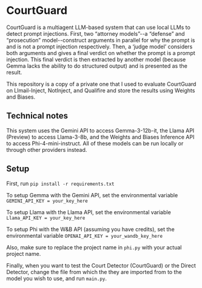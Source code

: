 # CourtGuard
CourtGuard is a multiagent LLM-based system that can use local LLMs to detect prompt injections. First, two “attorney models”--a “defense” and “prosecution” model--construct arguments in parallel for why the prompt is and is not a prompt injection respectively. Then, a ‘judge model’ considers both arguments and gives a final verdict on whether the prompt is a prompt injection. This final verdict is then extracted by another model (because Gemma lacks the ability to do structured output) and is presented as the result. 

This repository is a copy of a private one that I used to evaluate CourtGuard on Llmail-Inject, NotInject, and Qualifire and store the results using Weights and Biases.

## Technical notes
This system uses the Gemini API to access Gemma-3-12b-it, the Llama API (Preview) to access Llama-3-8b, and the Weights and Biases Inference API to access Phi-4-mini-instruct. All of these models can be run locally or through other providers instead.

## Setup
First, run
```pip install -r requirements.txt```

To setup Gemma with the Gemini API, set the environmental variable
```GEMINI_API_KEY = your_key_here```

To setup Llama with the Llama API, set the environmental variable
```Llama_API_KEY = your_key_here```

To setup Phi with the W&B API (assuming you have credits), set the environmental variable
```OPENAI_API_KEY = your_wandb_key_here```

Also, make sure to replace the project name in ```phi.py``` with your actual project name.

Finally, when you want to test the Court Detector (CourtGuard) or the Direct Detector, change the file from which the they are imported from to the model you wish to use, and run ```main.py```.

